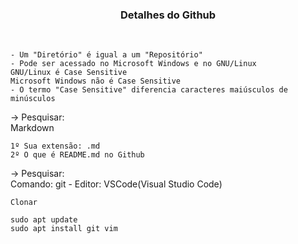 <h3 align="center">Detalhes do Github</h3><br>

    - Um "Diretório" é igual a um "Repositório"
    - Pode ser acessado no Microsoft Windows e no GNU/Linux
    GNU/Linux é Case Sensitive
    Microsoft Windows não é Case Sensitive
    - O termo "Case Sensitive" diferencia caracteres maiúsculos de minúsculos
   
-> Pesquisar:<br>
Markdown

    1º Sua extensão: .md
    2º O que é README.md no Github

-> Pesquisar:<br> 
Comando: git - Editor: VSCode(Visual Studio Code)
 
    Clonar

    sudo apt update
    sudo apt install git vim

